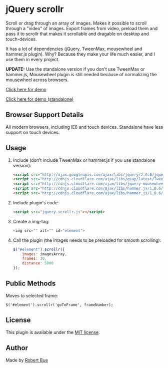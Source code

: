 # jQuery scrollr

Scroll or drag through an array of images. Makes it possible to scroll through a "video" of images. Export frames from video, preload them and pass it to scrollr that makes it scrollable and dragable on desktop and touch-devices.

It has a lot of dependencies (jQuery, TweenMax, mousewheel and hammer.js plugin). Why? Because they make your life much easier, and I use them in every project.

**UPDATE:** Use the standalone version if you don't use TweenMax or hammer.js, Mousewheel plugin is still needed because of normalizing the mousewheel across browsers.

[Click here for demo](http://robertbue.no/plugins/jquery.scrollr/)

[Click here for demo (standalone)](http://robertbue.no/plugins/jquery.scrollr/standalone.html)

## Browser Support Details

All modern browsers, including IE8 and touch devices.
Standalone have less support on touch devices.

## Usage

1. Include (don't include TweenMax or hammer.js if you use standalone version):

	```html
	<script src="http://ajax.googleapis.com/ajax/libs/jquery/2.0.0/jquery.min.js"></script>
	<script src="http://cdnjs.cloudflare.com/ajax/libs/gsap/latest/TweenMax.min.js"></script>
	<script src="http://cdnjs.cloudflare.com/ajax/libs/jquery-mousewheel/3.1.6/jquery.mousewheel.min.js"></script>
	<script src="http://cdnjs.cloudflare.com/ajax/libs/hammer.js/1.0.6/hammer.min.js"></script>
	<script src="http://cdnjs.cloudflare.com/ajax/libs/hammer.js/1.0.6/jquery.hammer.min.js"></script>
	```

2. Include plugin's code:

	```html
	<script src="jquery.scrollr.js"></script>
	```

3. Create a img-tag:

	```javascript
	<img src="" alt="" id="element">
	```

4. Call the plugin (the images needs to be preloaded for smooth scrolling):

	```javascript
	$("#element").scrollr({
	    images: imagesArray,
	    frames: 30,
	    distance: 5000
	});
	```

## Public Methods
	
Moves to selected frame: 

	$('#element').scrollr('goToFrame', frameNumber);


## License

This plugin is available under the [MIT license](http://opensource.org/licenses/mit-license.php).

## Author

Made by [Robert Bue](http://robertbue.no)